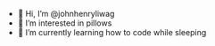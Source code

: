 - 👋 Hi, I’m @johnhenryliwag
- 👀 I’m interested in pillows
- 🌱 I’m currently learning how to code while sleeping

<!---
johnSantol/johnSantol is a ✨ special ✨ repository because its `README.md` (this file) appears on your GitHub profile.
You can click the Preview link to take a look at your changes.
--->
